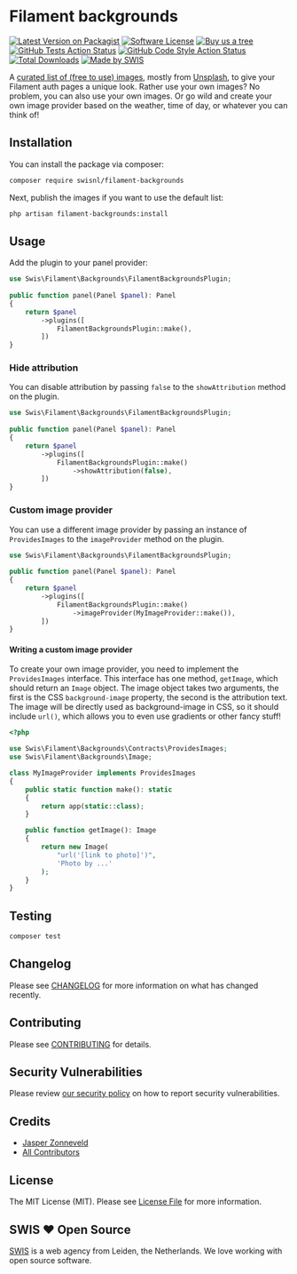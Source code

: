 # Filament backgrounds

[![Latest Version on Packagist](https://img.shields.io/packagist/v/swisnl/filament-backgrounds.svg?style=flat-square)](https://packagist.org/packages/swisnl/filament-backgrounds)
[![Software License](https://img.shields.io/badge/license-MIT-brightgreen.svg?style=flat-square)](LICENSE.md)
[![Buy us a tree](https://img.shields.io/badge/Treeware-%F0%9F%8C%B3-lightgreen.svg?style=flat-square)](https://plant.treeware.earth/swisnl/filament-backgrounds)
[![GitHub Tests Action Status](https://img.shields.io/github/actions/workflow/status/swisnl/filament-backgrounds/run-tests.yml?branch=main&label=tests&style=flat-square)](https://github.com/swisnl/filament-backgrounds/actions?query=workflow%3Arun-tests+branch%3Amain)
[![GitHub Code Style Action Status](https://img.shields.io/github/actions/workflow/status/swisnl/filament-backgrounds/fix-php-code-styling.yml?branch=main&label=code%20style&style=flat-square)](https://github.com/swisnl/filament-backgrounds/actions?query=workflow%3A"Fix+PHP+Code+Styling"+branch%3Amain)
[![Total Downloads](https://img.shields.io/packagist/dt/swisnl/filament-backgrounds.svg?style=flat-square)](https://packagist.org/packages/swisnl/filament-backgrounds)
[![Made by SWIS](https://img.shields.io/badge/%F0%9F%9A%80-made%20by%20SWIS-%230737A9.svg?style=flat-square)](https://www.swis.nl)

A [curated list of (free to use) images](resources/images/curated-by-swis), mostly from [Unsplash](https://unsplash.com/), to give your Filament auth pages a unique look. Rather use your own images? No problem, you can also use your own images. Or go wild and create your own image provider based on the weather, time of day, or whatever you can think of!

## Installation

You can install the package via composer:

```bash
composer require swisnl/filament-backgrounds
```

Next, publish the images if you want to use the default list:

```bash
php artisan filament-backgrounds:install
```

## Usage

Add the plugin to your panel provider:

```php
use Swis\Filament\Backgrounds\FilamentBackgroundsPlugin;
 
public function panel(Panel $panel): Panel
{
    return $panel
        ->plugins([
            FilamentBackgroundsPlugin::make(),
        ])
}
```

### Hide attribution

You can disable attribution by passing `false` to the `showAttribution` method on the plugin.

```php
use Swis\Filament\Backgrounds\FilamentBackgroundsPlugin;
 
public function panel(Panel $panel): Panel
{
    return $panel
        ->plugins([
            FilamentBackgroundsPlugin::make()
                ->showAttribution(false),
        ])
}
```

### Custom image provider

You can use a different image provider by passing an instance of `ProvidesImages` to the `imageProvider` method on the plugin.

```php
use Swis\Filament\Backgrounds\FilamentBackgroundsPlugin;
 
public function panel(Panel $panel): Panel
{
    return $panel
        ->plugins([
            FilamentBackgroundsPlugin::make()
                ->imageProvider(MyImageProvider::make()),
        ])
}
```

#### Writing a custom image provider

To create your own image provider, you need to implement the `ProvidesImages` interface. This interface has one method, `getImage`, which should return an `Image` object. The image object takes two arguments, the first is the CSS `background-image` property, the second is the attribution text. The image will be directly used as background-image in CSS, so it should include `url()`, which allows you to even use gradients or other fancy stuff!

```php
<?php

use Swis\Filament\Backgrounds\Contracts\ProvidesImages;
use Swis\Filament\Backgrounds\Image;

class MyImageProvider implements ProvidesImages
{
    public static function make(): static
    {
        return app(static::class);
    }

    public function getImage(): Image
    {
        return new Image(
            "url('[link to photo]')",
            'Photo by ...'
        );
    }
}
```

## Testing

```bash
composer test
```

## Changelog

Please see [CHANGELOG](CHANGELOG.md) for more information on what has changed recently.

## Contributing

Please see [CONTRIBUTING](.github/CONTRIBUTING.md) for details.

## Security Vulnerabilities

Please review [our security policy](../../security/policy) on how to report security vulnerabilities.

## Credits

- [Jasper Zonneveld](https://github.com/JaZo)
- [All Contributors](../../contributors)

## License

The MIT License (MIT). Please see [License File](LICENSE.md) for more information.

## SWIS :heart: Open Source

[SWIS](https://www.swis.nl) is a web agency from Leiden, the Netherlands. We love working with open source software. 
